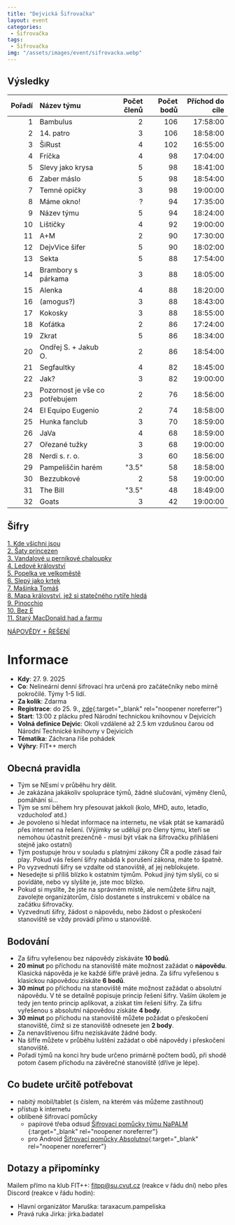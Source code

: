 ```yaml
---
title: "Dejvická Šifrovačka"
layout: event
categories:
 - Šifrovačka
tags:
 - Šifrovačka
img: "/assets/images/event/sifrovacka.webp"
---
```


## Výsledky

|Pořadí|Název týmu|Počet členů|Počet bodů|Příchod do cíle|
|---:|:---|---:|---:|---:|
|1     |Bambulus|2|106|17:58:00|
|2     |14. patro|3|106|18:58:00|
|3     |ŠiRust|4|102|16:55:00|
|4     |Fríčka|4|98|17:04:00|
|5     |Slevy jako krysa|5|98|18:41:00|
|6     |Zaber máslo|5|98|18:54:00|
|7     |Temné opičky|3|98|19:00:00|
|8     |Máme okno!|?|94|17:35:00|
|9     |Název týmu|5|94|18:24:00|
|10     |Lištičky|4|92|19:00:00|
|11     |A+M|2|90|17:30:00|
|12     |DejvVice šifer|5|90|18:02:00|
|13     |Sekta|5|88|17:54:00|
|14     |Brambory s párkama|3|88|18:05:00|
|15     |Alenka|4|88|18:20:00|
|16     |(amogus?)|3|88|18:43:00|
|17     |Kokosky|3|88|18:55:00|
|18     |Koťátka|2|86|17:24:00|
|19     |Zkrat|5|86|18:34:00|
|20     |Ondřej S. + Jakub O.|2|86|18:54:00|
|21     |Segfaultky|4|82|18:45:00|
|22     |Jak?|3|82|19:00:00|
|23     |Pozornost je vše co potřebujem|2|76|18:56:00|
|24     |El Equipo Eugenio|2|74|18:58:00|
|25     |Hunka fanclub|3|70|18:59:00|
|26     |JaVa|4|68|18:59:00|
|27     |Ořezané tužky|3|68|19:00:00|
|28     |Nerdi s. r. o.|3|60|18:56:00|
|29     |Pampeliščin harém|"3.5"|58|18:58:00|
|30     |Bezzubkové|2|58|19:00:00|
|31     |The Bill|"3.5"|48|18:49:00|
|32     |Goats|3|42|19:00:00|

## Šifry

[1. Kde všichni jsou](/documents/projekty/sifrovacka2025/1_Kde-vsichni-jsou.pdf)  
[2. Šaty princezen](/documents/projekty/sifrovacka2025/2_Saty-princezen.pdf)  
[3. Vandalové u perníkové chaloupky](/documents/projekty/sifrovacka2025/3_Vandalove-u-pernikove-chaloupky.pdf)  
[4. Ledové království](/documents/projekty/sifrovacka2025/4_Ledove-kralovstvi.pdf)  
[5. Popelka ve velkoměstě](/documents/projekty/sifrovacka2025/5_Popelka-ve-velkomeste.pdf)  
[6. Slepý jako krtek](/documents/projekty/sifrovacka2025/6_Slepy-jako-krtek.pdf)  
[7. Mašinka Tomáš](/documents/projekty/sifrovacka2025/7_Masinka-Tomas.pdf)  
[8. Mapa království, jež si statečného rytíře hledá](/documents/projekty/sifrovacka2025/8_Mapa-kralovstvi-jez-si-statecneho-rytire-hleda.pdf)  
[9. Pinocchio](/documents/projekty/sifrovacka2025/9_Pinocchio.pdf)  
[10. Bez E](/documents/projekty/sifrovacka2025/10_Bez-E.pdf)  
[11. Starý MacDonald had a farmu](/documents/projekty/sifrovacka2025/11_Stary-MacDonald-had-a-farmu.pdf)  
  
[NÁPOVĚDY + ŘEŠENÍ](/documents/projekty/sifrovacka2025/Reseni.pdf)

# Informace

- **Kdy**: 27. 9. 2025
- **Co**: Nelineární denní šifrovací hra určená pro začátečníky nebo mírně pokročilé. Týmy 1-5 lidí.
- **Za kolik**: Zdarma
- **Registrace**: do 25. 9., [zde](https://forms.gle/dtm5AwBNP7Ftwm9q8){:target="_blank" rel="noopener noreferrer"}
- **Start**: 13:00 z plácku před Národní technickou knihovnou v Dejvicích
- **Volná definice Dejvic**: Okolí vzdálené až 2.5 km vzdušnou čarou od Národní Technické knihovny v Dejvicích
- **Tématika**: Záchrana říše pohádek
- **Výhry**: FIT++ merch

## Obecná pravidla
- Tým se NEsmí v průběhu hry dělit.
- Je zakázána jakákoliv spolupráce týmů, žádné slučování, výměny členů, pomáhání si…
- Tým se smí během hry přesouvat jakkoli (kolo, MHD, auto, letadlo, vzducholoď atd.)
- Je povoleno si hledat informace na internetu, ne však ptát se kamarádů přes internet na řešení. (Výjimky se udělují pro členy týmu, kteří se nemohou účastnit prezenčně - musí být však na šifrovačku přihlášeni stejně jako ostatní)
- Tým postupuje hrou v souladu s platnými zákony ČR a podle zásad fair play. Pokud vás řešení šifry nabádá k porušení zákona, máte to špatně.
- Po vyzvednutí šifry se vzdalte od stanoviště, ať jej neblokujete.
- Nesedejte si příliš blízko k ostatním týmům. Pokud jiný tým slyší, co si povídáte, nebo vy slyšíte je, jste moc blízko.
- Pokud si myslíte, že jste na správném místě, ale nemůžete šifru najít, zavolejte organizátorům, číslo dostanete s instrukcemi v obálce na začátku šifrovačky.
- Vyzvednutí šifry, žádost o nápovědu, nebo žádost o přeskočení stanoviště se vždy provádí přímo u stanoviště.

## Bodování
- Za šifru vyřešenou bez nápovědy získáváte **10 bodů**.
- **20 minut** po příchodu na stanoviště máte možnost zažádat o **nápovědu**. Klasická nápověda je ke každé šifře právě jedna. Za šifru vyřešenou s klasickou nápovědou získáte **6 bodů**.
- **30 minut** po příchodu na stanoviště máte možnost zažádat o absolutní nápovědu. V té se detailně popisuje princip řešení šifry. Vaším úkolem je tedy jen tento princip aplikovat, a získat tím řešení šifry. Za šifru vyřešenou s absolutní nápovědou získáte **4 body**.
- **30 minut** po příchodu na stanoviště můžete požádat o přeskočení stanoviště, čímž si ze stanoviště odnesete jen **2 body**.
- Za nenavštívenou šifru nezískáváte žádné body.
- Na šifře můžete v průběhu luštění zažádat o obě nápovědy i přeskočení stanoviště.
- Pořadí týmů na konci hry bude určeno primárně počtem bodů, při shodě potom časem příchodu na závěrečné stanoviště (dříve je lépe).

## Co budete určitě potřebovat
- nabitý mobil/tablet (s číslem, na kterém vás můžeme zastihnout)
- přístup k internetu
- oblíbené šifrovací pomůcky
  - papírové třeba odsud [Šifrovací pomůcky týmu NaPALM ](https://www.napalmne.cz/pomucky/){:target="_blank" rel="noopener noreferrer"}
  - pro Android [Šifrovací pomůcky Absolutno](https://play.google.com/store/apps/details?id=cz.absolutno.sifry&hl=cs){:target="_blank" rel="noopener noreferrer"}

## Dotazy a připomínky
Mailem přímo na klub FIT++: [fitpp@su.cvut.cz](mailto:fitpp@su.cvut.cz) (reakce v řádu dní) nebo přes Discord (reakce v řádu hodin):
- Hlavní organizátor Maruška: taraxacum.pampeliska
- Pravá ruka Jirka: jirka.badatel
